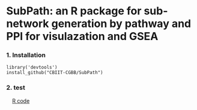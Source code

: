 SubPath: an R package for sub-network generation by pathway and PPI for visulazation and GSEA
==============================================================================================

### 1. Installation

    library('devtools')
    install_github("CBIIT-CGBB/SubPath")
    
### 2. test 

&nbsp;&nbsp;&nbsp;&nbsp;[R code](test/01test.R)
